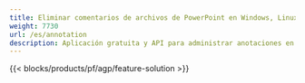 ```yaml
---
title: Eliminar comentarios de archivos de PowerPoint en Windows, Linux y macOS
weight: 7730
url: /es/annotation
description: Aplicación gratuita y API para administrar anotaciones en archivos de PowerPoint como PPT, PPTX, PPS, POT, PPSX, PPTM, PPSM, POTX, POTM y ODP
---
```


{{< blocks/products/pf/agp/feature-solution >}} 

